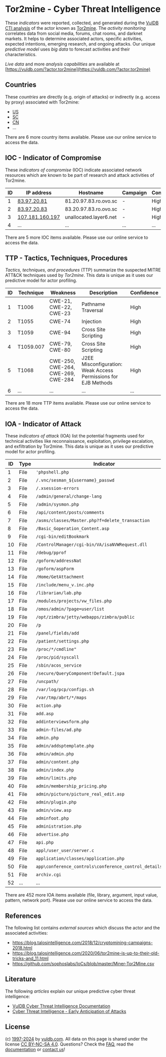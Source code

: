 # Tor2mine - Cyber Threat Intelligence

These _indicators_ were reported, collected, and generated during the [VulDB CTI analysis](https://vuldb.com/?kb.cti) of the actor known as [Tor2mine](https://vuldb.com/?actor.tor2mine). The _activity monitoring_ correlates data from social media, forums, chat rooms, and darknet markets. It helps to determine associated actors, specific activities, expected intentions, emerging research, and ongoing attacks. Our unique _predictive model_ uses _big data_ to forecast activities and their characteristics.

_Live data_ and more _analysis capabilities_ are available at [https://vuldb.com/?actor.tor2mine](https://vuldb.com/?actor.tor2mine)

## Countries

These _countries_ are directly (e.g. origin of attacks) or indirectly (e.g. access by proxy) associated with Tor2mine:

* [US](https://vuldb.com/?country.us)
* [SC](https://vuldb.com/?country.sc)
* [CN](https://vuldb.com/?country.cn)
* ...

There are 6 more country items available. Please use our online service to access the data.

## IOC - Indicator of Compromise

These _indicators of compromise_ (IOC) indicate associated network resources which are known to be part of research and attack activities of Tor2mine.

ID | IP address | Hostname | Campaign | Confidence
-- | ---------- | -------- | -------- | ----------
1 | [83.97.20.81](https://vuldb.com/?ip.83.97.20.81) | 81.20.97.83.ro.ovo.sc | - | High
2 | [83.97.20.83](https://vuldb.com/?ip.83.97.20.83) | 83.20.97.83.ro.ovo.sc | - | High
3 | [107.181.160.197](https://vuldb.com/?ip.107.181.160.197) | unallocated.layer6.net | - | High
4 | ... | ... | ... | ...

There are 5 more IOC items available. Please use our online service to access the data.

## TTP - Tactics, Techniques, Procedures

_Tactics, techniques, and procedures_ (TTP) summarize the suspected MITRE ATT&CK techniques used by _Tor2mine_. This data is unique as it uses our predictive model for actor profiling.

ID | Technique | Weakness | Description | Confidence
-- | --------- | -------- | ----------- | ----------
1 | T1006 | CWE-21, CWE-22, CWE-23 | Pathname Traversal | High
2 | T1055 | CWE-74 | Injection | High
3 | T1059 | CWE-94 | Cross Site Scripting | High
4 | T1059.007 | CWE-79, CWE-80 | Cross Site Scripting | High
5 | T1068 | CWE-250, CWE-264, CWE-269, CWE-284 | J2EE Misconfiguration: Weak Access Permissions for EJB Methods | High
6 | ... | ... | ... | ...

There are 18 more TTP items available. Please use our online service to access the data.

## IOA - Indicator of Attack

These _indicators of attack_ (IOA) list the potential fragments used for technical activities like reconnaissance, exploitation, privilege escalation, and exfiltration by Tor2mine. This data is unique as it uses our predictive model for actor profiling.

ID | Type | Indicator | Confidence
-- | ---- | --------- | ----------
1 | File | `'phpshell.php` | High
2 | File | `/.vnc/sesman_${username}_passwd` | High
3 | File | `/.xsession-errors` | High
4 | File | `/admin/general/change-lang` | High
5 | File | `/admin/sysmon.php` | High
6 | File | `/api/content/posts/comments` | High
7 | File | `/asms/classes/Master.php?f=delete_transaction` | High
8 | File | `/Basic_Goperation_Content.asp` | High
9 | File | `/cgi-bin/editBookmark` | High
10 | File | `/ControlManager/cgi-bin/VA/isaNVWRequest.dll` | High
11 | File | `/debug/pprof` | Medium
12 | File | `/goform/addressNat` | High
13 | File | `/goform/aspForm` | High
14 | File | `/Home/GetAttachment` | High
15 | File | `/include/menu_v.inc.php` | High
16 | File | `/librarian/lab.php` | High
17 | File | `/modules/projects/vw_files.php` | High
18 | File | `/omos/admin/?page=user/list` | High
19 | File | `/opt/zimbra/jetty/webapps/zimbra/public` | High
20 | File | `/p` | Low
21 | File | `/panel/fields/add` | High
22 | File | `/patient/settings.php` | High
23 | File | `/proc/*/cmdline"` | High
24 | File | `/proc/pid/syscall` | High
25 | File | `/sbin/acos_service` | High
26 | File | `/secure/QueryComponent!Default.jspa` | High
27 | File | `/uncpath/` | Medium
28 | File | `/var/log/pcp/configs.sh` | High
29 | File | `/var/tmp/abrt/*/maps` | High
30 | File | `action.php` | Medium
31 | File | `add.asp` | Low
32 | File | `addinterviewsform.php` | High
33 | File | `admin-files/ad.php` | High
34 | File | `admin.php` | Medium
35 | File | `admin/addsptemplate.php` | High
36 | File | `admin/admin.php` | High
37 | File | `admin/content.php` | High
38 | File | `admin/index.php` | High
39 | File | `admin/limits.php` | High
40 | File | `admin/membership_pricing.php` | High
41 | File | `admin/picture/picture_real_edit.asp` | High
42 | File | `admin/plugin.php` | High
43 | File | `admin/view.asp` | High
44 | File | `adminfoot.php` | High
45 | File | `administration.php` | High
46 | File | `advertise.php` | High
47 | File | `api.php` | Low
48 | File | `appl/user_user/server.c` | High
49 | File | `application/classes/application.php` | High
50 | File | `app\conference_controls\conference_control_details.php` | High
51 | File | `archiv.cgi` | Medium
52 | ... | ... | ...

There are 452 more IOA items available (file, library, argument, input value, pattern, network port). Please use our online service to access the data.

## References

The following list contains _external sources_ which discuss the actor and the associated activities:

* https://blog.talosintelligence.com/2018/12/cryptomining-campaigns-2018.html
* https://blog.talosintelligence.com/2020/06/tor2mine-is-up-to-their-old-tricks-and_11.html
* https://github.com/sophoslabs/IoCs/blob/master/Miner-Tor2Mine.csv

## Literature

The following _articles_ explain our unique predictive cyber threat intelligence:

* [VulDB Cyber Threat Intelligence Documentation](https://vuldb.com/?kb.cti)
* [Cyber Threat Intelligence - Early Anticipation of Attacks](https://www.scip.ch/en/?labs.20201022)

## License

(c) [1997-2024](https://vuldb.com/?kb.changelog) by [vuldb.com](https://vuldb.com/?kb.about). All data on this page is shared under the license [CC BY-NC-SA 4.0](https://creativecommons.org/licenses/by-nc-sa/4.0/). Questions? Check the [FAQ](https://vuldb.com/?kb.faq), read the [documentation](https://vuldb.com/?kb) or [contact us](https://vuldb.com/?contact)!
